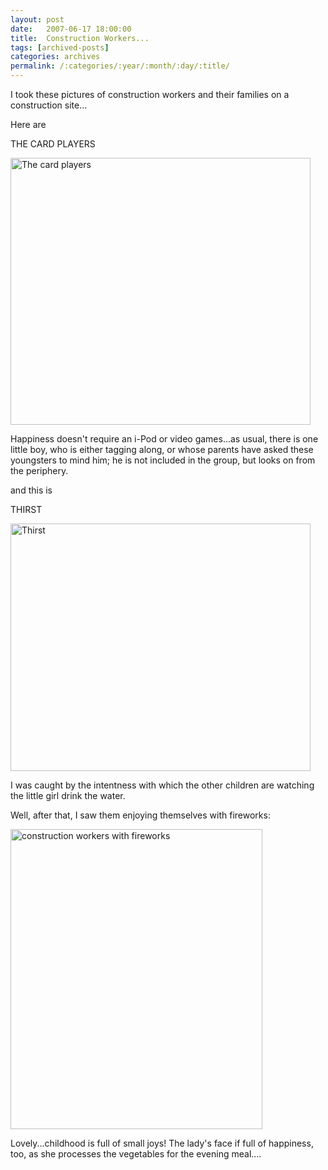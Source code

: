 ```yaml
---
layout: post
date:	2007-06-17 18:00:00
title:  Construction Workers...
tags: [archived-posts]
categories: archives
permalink: /:categories/:year/:month/:day/:title/
---
```

I took these pictures of construction workers and their families on a construction site...

Here are

THE CARD PLAYERS

<a href="http://www.flickr.com/photos/8533057@N07/560155091/" title="Photo Sharing"><img src="http://farm2.static.flickr.com/1107/560155091_af127564c1_o.jpg" width="480" height="427" alt="The card players" /></a>

Happiness doesn't require an i-Pod or video games...as usual, there is one little boy, who is either tagging along, or whose parents have asked these youngsters to mind him; he is not included in the group, but looks on from the periphery.


and this is 


THIRST

<a href="http://www.flickr.com/photos/8533057@N07/560156309/" title="Photo Sharing"><img src="http://farm2.static.flickr.com/1025/560156309_3a8c8a479d_o.jpg" width="480" height="396" alt="Thirst" /></a>


I was caught by the intentness with which the other children are watching the little girl drink the water.

Well, after that, I saw them enjoying themselves with fireworks:


<a href="http://www.flickr.com/photos/8533057@N07/560264049/" title="Photo Sharing"><img src="http://farm2.static.flickr.com/1043/560264049_bf2098035c_o.jpg" width="403" height="480" alt="construction workers with fireworks" /></a>

Lovely...childhood is full of small joys! The lady's face if full of happiness, too, as she processes the vegetables for the evening meal....
